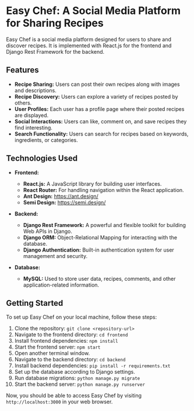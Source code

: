 # Easy Chef: A Social Media Platform for Sharing Recipes

Easy Chef is a social media platform designed for users to share and discover recipes. It is implemented with React.js for the frontend and Django Rest Framework for the backend.

## Features

- **Recipe Sharing:** Users can post their own recipes along with images and descriptions.
- **Recipe Discovery:** Users can explore a variety of recipes posted by others.
- **User Profiles:** Each user has a profile page where their posted recipes are displayed.
- **Social Interactions:** Users can like, comment on, and save recipes they find interesting.
- **Search Functionality:** Users can search for recipes based on keywords, ingredients, or categories.

## Technologies Used

- **Frontend:**
  - **React.js:** A JavaScript library for building user interfaces.
  - **React Router:** For handling navigation within the React application.
  - **Ant Design:** <a href="https://ant.design/">https://ant.design/</a>
  - **Semi Design:** <a href="https://semi.design/">https://semi.design/</a>
  
- **Backend:**
  - **Django Rest Framework:** A powerful and flexible toolkit for building Web APIs in Django.
  - **Django ORM:** Object-Relational Mapping for interacting with the database.
  - **Django Authentication:** Built-in authentication system for user management and security.
  
- **Database:**
  - **MySQL:** Used to store user data, recipes, comments, and other application-related information.

## Getting Started

To set up Easy Chef on your local machine, follow these steps:

1. Clone the repository: `git clone <repository-url>`
2. Navigate to the frontend directory: `cd frontend`
3. Install frontend dependencies: `npm install`
4. Start the frontend server: `npm start`
5. Open another terminal window.
6. Navigate to the backend directory: `cd backend`
7. Install backend dependencies: `pip install -r requirements.txt`
8. Set up the database according to Django settings.
9. Run database migrations: `python manage.py migrate`
10. Start the backend server: `python manage.py runserver`

Now, you should be able to access Easy Chef by visiting `http://localhost:3000` in your web browser.
